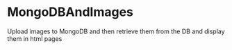 # MongoDBAndImages
Upload images to MongoDB and then retrieve them from the DB and display them in html pages

